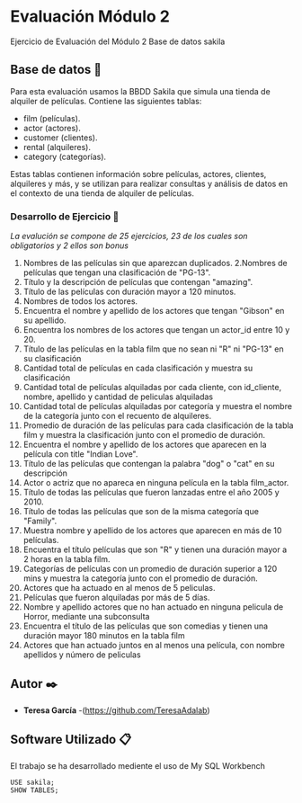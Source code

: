 
# Evaluación Módulo 2

Ejercicio de Evaluación del Módulo 2 Base de datos sakila

## Base de datos 🚀
Para esta evaluación usamos  la BBDD Sakila  que simula una tienda de alquiler de películas. Contiene las siguientes tablas:
* film (películas).
* actor (actores).
* customer (clientes).
* rental (alquileres).
* category (categorías).

Estas tablas contienen información sobre películas, actores, clientes, alquileres y más, y se utilizan para realizar consultas y análisis de datos en el contexto de una tienda de alquiler de películas.

### Desarrollo de Ejercicio 🔧

_La evalución se compone de 25 ejercicios, 23 de los cuales son obligatorios y 2 ellos son bonus_

1. Nombres de las películas sin que aparezcan duplicados.
2.Nombres de películas que tengan una clasificación de "PG-13".
3. Título y la descripción de  películas que contengan "amazing".
4. Título de  las películas con duración mayor a 120 minutos.
5.  Nombres  de todos los actores.
6.  Encuentra el nombre y apellido de los actores que tengan "Gibson" en su apellido.
7.  Encuentra los nombres de los actores que tengan un actor_id entre 10 y 20.
8.  Título de las películas en la tabla film que no sean ni "R" ni "PG-13" en su clasificación
9.  Cantidad total de películas en cada clasificación  y muestra su clasificación
10. Cantidad total de películas alquiladas por cada cliente, con id_cliente, nombre, apellido y cantidad de peliculas alquiladas
11. Cantidad total de películas alquiladas por categoría y muestra el nombre de la categoría junto con el recuento de alquileres.
12. Promedio de duración de las películas para cada clasificación de la tabla film y  muestra la clasificación junto con el promedio de duración.
13. Encuentra el nombre y apellido de los actores que aparecen en la película con title "Indian Love".
14. Título de  las películas que contengan la palabra "dog" o "cat" en su descripción
15. Actor o actriz que no apareca en ninguna película en la tabla film_actor.
16. Título de todas las películas que fueron lanzadas entre el año 2005 y 2010.
17. Título de todas las películas que son de la misma categoría que "Family".
18. Muestra  nombre y apellido de los actores que aparecen en más de 10 películas.
19. Encuentra el título  películas que son "R" y tienen una duración mayor a 2 horas en la tabla film.
20. Categorías de películas con un promedio de duración superior a 120 mins y  muestra la categoría junto con el promedio de duración.
21. Actores que ha actuado en al menos de 5 peliculas.
22. Películas que fueron alquiladas por más de 5 días.
23. Nombre y apellido actores que no han actuado en ninguna pelicula de Horror, mediante una subconsulta
24. Encuentra el título de las películas que son comedias y tienen una duración mayor 180 minutos en la tabla film
25. Actores que han actuado juntos en al menos una película, con nombre apellidos y número de peliculas

## Autor ✒️

* **Teresa García**  -(https://github.com/TeresaAdalab)

## Software Utilizado 📋

El trabajo se ha desarrollado mediente el uso de My SQL Workbench

```
USE sakila;
SHOW TABLES;
```

